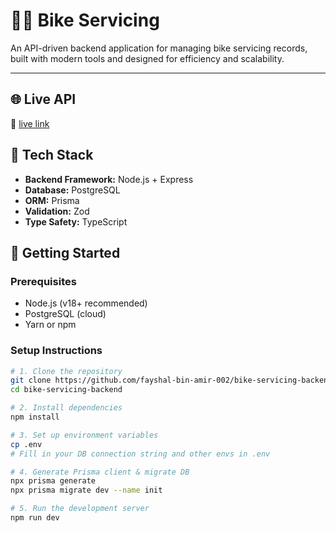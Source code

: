 # 🚴‍♂️ Bike Servicing

An API-driven backend application for managing bike servicing records, built with modern tools and designed for efficiency and scalability.

---

## 🌐 Live API

🚀 [live link](https://your-railway-url.com)

## 🧰 Tech Stack

- **Backend Framework:** Node.js + Express
- **Database:** PostgreSQL
- **ORM:** Prisma
- **Validation:** Zod
- **Type Safety:** TypeScript

## 🚀 Getting Started

### Prerequisites

- Node.js (v18+ recommended)
- PostgreSQL (cloud)
- Yarn or npm

### Setup Instructions

```bash
# 1. Clone the repository
git clone https://github.com/fayshal-bin-amir-002/bike-servicing-backend.git
cd bike-servicing-backend

# 2. Install dependencies
npm install

# 3. Set up environment variables
cp .env
# Fill in your DB connection string and other envs in .env

# 4. Generate Prisma client & migrate DB
npx prisma generate
npx prisma migrate dev --name init

# 5. Run the development server
npm run dev
```
